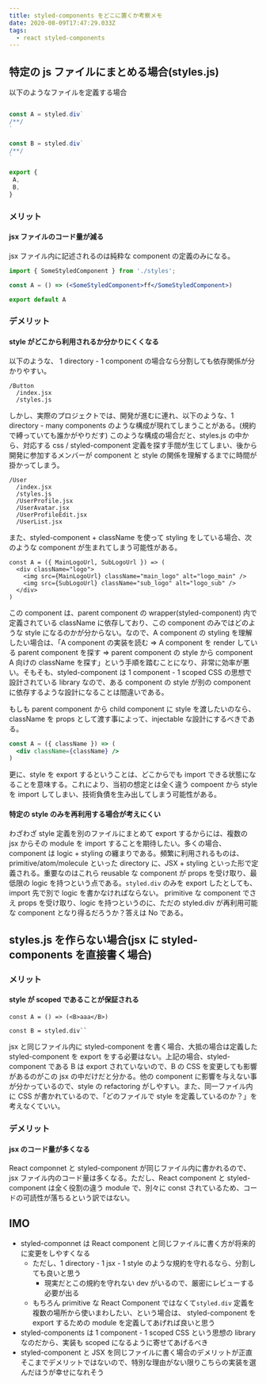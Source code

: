 ```yaml
---
title: styled-components をどこに置くか考察メモ
date: 2020-08-09T17:47:29.033Z
tags:
  - react styled-components
---
```

## 特定の js ファイルにまとめる場合(styles.js)

以下のようなファイルを定義する場合

```jsx

const A = styled.div`
/**/
`

const B = styled.div`
/**/
`

export {
 A,
 B,
}
```

### メリット

#### jsx ファイルのコード量が減る

jsx ファイル内に記述されるのは純粋な component の定義のみになる。

```jsx
import { SomeStyledComponent } from './styles';

const A = () => (<SomeStyledComponent>ff</SomeStyledComponent>)

export default A

```

### デメリット

#### style がどこから利用されるか分かりにくくなる

以下のような、 1 directory - 1 component の場合なら分割しても依存関係が分かりやすい。

```
/Button
  /index.jsx
  /styles.js
```

しかし、実際のプロジェクトでは、開発が進むに連れ、以下のような、1 directory - many components のような構成が現れてしまうことがある。(規約で縛っていても誰かがやりだす) このような構成の場合だと、styles.js の中から、対応する css / styled-component 定義を探す手間が生じてしまい、後から開発に参加するメンバーが component と style の関係を理解するまでに時間が掛かってしまう。

```
/User
  /index.jsx
  /styles.js
  /UserProfile.jsx
  /UserAvatar.jsx
  /UserProfileEdit.jsx
  /UserList.jsx
```

また、styled-component + className を使って styling をしている場合、次のような component が生まれてしまう可能性がある。

```
const A = ({ MainLogoUrl, SubLogoUrl }) => (
  <div className="logo">
    <img src={MainLogoUrl} className="main_logo" alt="logo_main" />
    <img src={SubLogoUrl} className="sub_logo" alt="logo_sub" />
  </div>
)

```

この component は、parent component の wrapper(styled-component) 内で定義されている className に依存しており、この component のみではどのような style になるのかが分からない。なので、A component の styling を理解したい場合は、「A component の実装を読む => A component を render している parent component を探す => parent component の style から component A 向けの className を探す」という手順を踏むことになり、非常に効率が悪い。そもそも、styled-component は 1 component - 1 scoped CSS の思想で設計されている library なので、ある component の style が別の component に依存するような設計になることは間違いである。

もしも parent component から child component に style を渡したいのなら、className を props として渡す事によって、injectable な設計にするべきである。

```jsx
const A = ({ className }) => (
  <div className={className} />
)
```

更に、style を export するということは、どこからでも import できる状態になることを意味する。これにより、当初の想定とは全く違う compoent から style を import してしまい、技術負債を生み出してしまう可能性がある。

#### 特定の style のみを再利用する場合が考えにくい

わざわざ style 定義を別のファイルにまとめて export するからには、複数の jsx からその module を import することを期待したい。多くの場合、component は logic + styling の纏まりである。頻繁に利用されるものは、 primitive/atom/molecule といった directory に、JSX + styling といった形で定義される。重要なのはこれら reusable な component が props を受け取り、最低限の logic を持つという点である。`styled.div` のみを export したとしても、import 先で別で logic を書かなければならない。 primitive な component でさえ props を受け取り、logic を持つというのに、ただの styled.div が再利用可能な component となり得るだろうか？答えは No である。

## styles.js を作らない場合(jsx に styled-components を直接書く場合)

### メリット

#### style が scoped であることが保証される

```
const A = () => (<B>aaa</B>)

const B = styled.div``

```

jsx と同じファイル内に styled-component を書く場合、大抵の場合は定義した styled-component を export をする必要はない。上記の場合、styled-component である B は export されていないので、B の CSS を変更しても影響があるのがこの jsx の中だけだと分かる。他の component に影響を与えない事が分かっているので、style の refactoring がしやすい。また、同一ファイル内に CSS が書かれているので、「どのファイルで style を定義しているのか？」を考えなくていい。

### デメリット

#### jsx のコード量が多くなる

React componnet と styled-component が同じファイル内に書かれるので、jsx ファイル内のコード量は多くなる。ただし、React component と styled-component は全く役割の違う module で、別々に const
されているため、コードの可読性が落ちるという訳ではない。

## IMO

- styled-componnet は React component と同じファイルに書く方が将来的に変更をしやすくなる
  - ただし、1 directory - 1 jsx - 1 style のような規約を守れるなら、分割しても良いと思う
    - 現実だとこの規約を守れない dev がいるので、厳密にレビューする必要が出る
  - もちろん primitive な React Component ではなくて`styled.div` 定義を複数の場所から使いまわしたい、という場合は、 styled-component を export するための module を定義してあげれば良いと思う
- styled-components は 1 component - 1 scoped CSS という思想の library なのだから、実装も scoped になるように寄せてあげるべき
- styled-component と JSX を同じファイルに書く場合のデメリットが正直そこまでデメリットではないので、特別な理由がない限りこちらの実装を選んだほうが幸せになれそう
